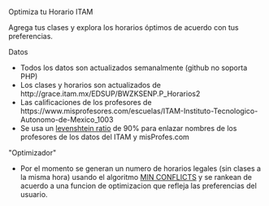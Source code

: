 Optimiza tu Horario ITAM

Agrega tus clases y explora los horarios óptimos de acuerdo con tus preferencias.

Datos
<ul>
  <li>Todos los datos son actualizados semanalmente (github no soporta PHP)</li>
  <li>Los clases y horarios son actualizados de http://grace.itam.mx/EDSUP/BWZKSENP.P_Horarios2</li>
<li>Las calificaciones de los profesores de https://www.misprofesores.com/escuelas/ITAM-Instituto-Tecnologico-Autonomo-de-Mexico_1003</li>
  <li>Se usa un <a href="https://en.wikipedia.org/wiki/Levenshtein_distance">levenshtein ratio</a> de 90% para enlazar nombres de los profesores de los datos del ITAM y misProfes.com </li>
</ul>
"Optimizador"
<ul>
<li>Por el momento se generan un numero de horarios legales (sin clases a la misma hora) usando el algoritmo <a href="https://en.wikipedia.org/wiki/Min-conflicts_algorithm">MIN CONFLICTS</a> y se rankean de acuerdo a una funcion de optimizacion que refleja las preferencias del usuario.  </li>
</ul>
